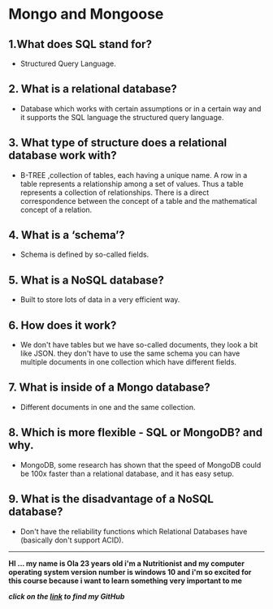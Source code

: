 # Mongo and Mongoose

## 1.What does SQL stand for?

- Structured Query Language.

## 2. What is a relational database?

- Database which works with certain assumptions or in a certain way and it supports the SQL language the structured query language.

## 3. What type of structure does a relational database work with?

- B-TREE ,collection of tables, each having a unique name. A row in a table represents a relationship among a set of values. Thus a table represents a collection of relationships. There is a direct correspondence between the concept of a table and the mathematical concept of a relation.

## 4. What is a ‘schema’?

- Schema is defined by so-called fields.

## 5. What is a NoSQL database?

- Built to store lots of data in a very efficient way.

## 6. How does it work?

- We don't have tables but we have so-called documents, they look a bit like JSON. they don't have to use the same schema you can have multiple documents in one collection which have different fields.

## 7. What is inside of a Mongo database?

- Different documents in one and the same collection.

## 8. Which is more flexible - SQL or MongoDB? and why.

- MongoDB, some research has shown that the speed of MongoDB could be 100x faster than a relational database, and it has easy setup.

## 9. What is the disadvantage of a NoSQL database?

- Don't have the reliability functions which Relational Databases have (basically don't support ACID).


<hr>

**HI ... my name is Ola 23 years old i'm a Nutritionist and my computer operating system version number is windows 10 and i'm so excited for this course because i want to learn something very important to me**

***click on the [link](https://github.com/olaaltaslaq) to find my GitHub***
 
